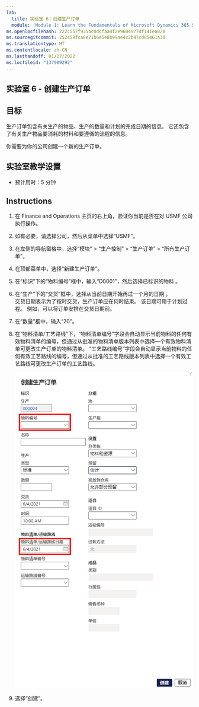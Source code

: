 ```yaml
---
lab:
  title: 实验室 6：创建生产订单
  module: 'Module 1: Learn the Fundamentals of Microsoft Dynamics 365 Supply Chain Management'
ms.openlocfilehash: 222c557f935bc0dcfaa4f2e96049774f141ea028
ms.sourcegitcommit: 252458fca8e71b6e5e8b99ae4c2b47cd85461a30
ms.translationtype: HT
ms.contentlocale: zh-CN
ms.lasthandoff: 01/27/2022
ms.locfileid: "137909292"
---
```

## <a name="lab-6---create-a-production-order"></a>实验室 6 - 创建生产订单

## <a name="objectives"></a>目标

生产订单包含有关生产的物品、生产的数量和计划的完成日期的信息。 它还包含了有关生产物品要消耗的材料和要遵循的流程的信息。

你需要为你的公司创建一个新的生产订单。

## <a name="lab-setup"></a>实验室教学设置

   - 预计用时：5 分钟

## <a name="instructions"></a>Instructions

1. 在 Finance and Operations 主页的右上角，验证你当前是否在对 USMF 公司执行操作。

1. 如有必要，请选择公司，然后从菜单中选择“USMF”。

1. 在左侧的导航窗格中，选择“模块” > “生产控制” > “生产订单” > “所有生产订单”。   

1. 在顶部菜单中，选择“新建生产订单”。

1. 在“标识”下的“物料编号”框中，输入“D0001”，然后选择已标识的物料  。

1. 在“生产”下的“交货”框中，选择从当前日期开始再过一个月的日期 。  
    交货日期表示为了按时交货，生产订单应在何时结束。 该日期可用于计划过程。 例如，可以将订单安排在交货日期前。

1. 在“数量”框中，输入“20”。 

1. 在“物料清单/工艺路线”下，“物料清单编号”字段会自动显示当前物料的任何有效物料清单的编号，但通过从批准的物料清单版本列表中选择一个有效物料清单可更改生产订单的物料清单。 “工艺路线编号”字段会自动显示当前物料的任何有效工艺路线的编号，但通过从批准的工艺路线版本列表中选择一个有效工艺路线可更改生产订单的工艺路线。

    ![显示完整“创建生产订单”窗格的屏幕图像](./media/lp1-m4-new-production-order-pane.png)

1. 选择“创建”。
